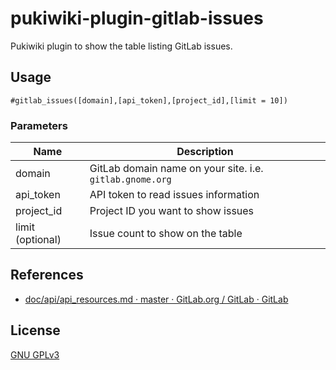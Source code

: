 # pukiwiki-plugin-gitlab-issues

Pukiwiki plugin to show the table listing GitLab issues.

## Usage

```
#gitlab_issues([domain],[api_token],[project_id],[limit = 10])
```

### Parameters

| Name | Description |
| -- | -- |
| domain | GitLab domain name on your site. i.e. `gitlab.gnome.org` |
| api_token | API token to read issues information |
| project_id | Project ID you want to show issues |
| limit (optional) | Issue count to show on the table |

## References

- [doc/api/api_resources.md · master · GitLab.org / GitLab · GitLab](https://gitlab.com/gitlab-org/gitlab/blob/master/doc/api/api_resources.md)

## License

[GNU GPLv3](LICENSE)
